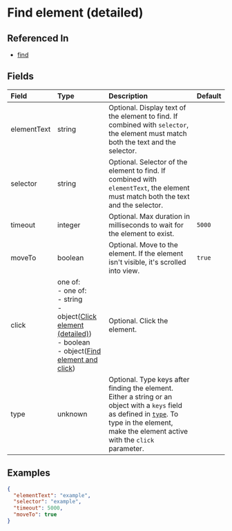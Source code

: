 
# Find element (detailed)



## Referenced In

- [find](/docs/references/schemas/find)

## Fields

Field | Type | Description | Default
:-- | :-- | :-- | :--
elementText | string | Optional. Display text of the element to find. If combined with `selector`, the element must match both the text and the selector. | 
selector | string | Optional. Selector of the element to find. If combined with `elementText`, the element must match both the text and the selector. | 
timeout | integer | Optional. Max duration in milliseconds to wait for the element to exist. | `5000`
moveTo | boolean | Optional. Move to the element. If the element isn't visible, it's scrolled into view. | `true`
click | one of:<br/>- one of:<br/>- string<br/>- object([Click element (detailed)](/docs/references/schemas/Click%20element%20(detailed)))<br/>- boolean<br/>- object([Find element and click](/docs/references/schemas/Find%20element%20and%20click)) | Optional. Click the element. | 
type | unknown | Optional. Type keys after finding the element. Either a string or an object with a `keys` field as defined in [`type`](type). To type in the element, make the element active with the `click` parameter. | 

## Examples

```json
{
  "elementText": "example",
  "selector": "example",
  "timeout": 5000,
  "moveTo": true
}
```
